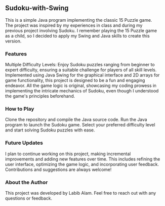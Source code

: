 ## Sudoku-with-Swing
This is a simple Java program implementing the classic 15 Puzzle game. The project was inspired by my experiences in class and during my previous project involving Sudoku. I remember playing the 15 Puzzle game as a child, so I decided to apply my Swing and Java skills to create this version.

### Features
Multiple Difficulty Levels: Enjoy Sudoku puzzles ranging from beginner to expert difficulty, ensuring a suitable challenge for players of all skill levels. Implemented using Java Swing for the graphical interface and 2D arrays for game functionality, this project is designed to be a fun and engaging endeavor. All the game logic is original, showcasing my coding prowess in implementing the intricate mechanics of Sudoku, even though I understood the game's principles beforehand.
### How to Play
Clone the repository and compile the Java source code.
Run the Java program to launch the Sudoku game.
Select your preferred difficulty level and start solving Sudoku puzzles with ease.
### Future Updates
I plan to continue working on this project, making incremental improvements and adding new features over time. This includes refining the user interface, optimizing the game logic, and incorporating user feedback. Contributions and suggestions are always welcome!

### About the Author
This project was developed by Labib Alam. Feel free to reach out with any questions or feedback.
